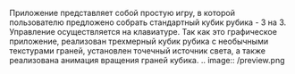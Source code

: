 Приложение представляет собой простую игру, в которой пользователю предложено собрать стандартный кубик рубика - 3 на 3. Управление осуществляется на клавиатуре. Так как это графическое приложение, реализован трехмерный кубик рубика с необычными текстурами граней, установлен точечный источник света, а также реализована анимация вращения граней кубика.
.. image:: /preview.png
